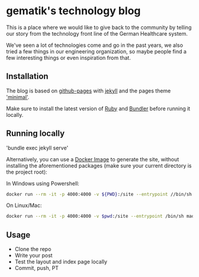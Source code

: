 # gematik's technology blog


This is a place where we would like to give back to the community by telling our story from the technology front line of the German Healthcare system.

We've seen a lot of technologies come and go in the past years, we also tried a few things in our engineering organization, so maybe people find a few interesting things or even inspiration from that.

## Installation
The blog is based on [github-pages](https://docs.github.com/en/pages/setting-up-a-github-pages-site-with-jekyll/creating-a-github-pages-site-with-jekyll) with [jekyll](https://jekyllrb.com/docs/installation/) and the pages theme ['minimal'](https://github.com/pages-themes/minimal).

Make sure to install the latest version of [Ruby](https://www.ruby-lang.org/en/documentation/installation/) and [Bundler](https://bundler.io/) before running it locally.

## Running locally

'bundle exec jekyll serve'

Alternatively, you can use a [Docker Image](https://github.com/madduci/docker-github-pages) to generate the site, without installing the aforementioned packages (make sure your current directory is the project root):

In Windows using Powershell:

```sh
docker run --rm -it -p 4000:4000 -v ${PWD}:/site --entrypoint //bin/sh madduci/docker-github-pages -c "bundle install && bundle exec jekyll serve --watch --force_polling --host 0.0.0.0 --incremental"
```

On Linux/Mac:

```sh
docker run --rm -it -p 4000:4000 -v $pwd:/site --entrypoint /bin/sh madduci/docker-github-pages -c "bundle install && bundle exec jekyll serve --watch --force_polling --host 0.0.0.0 --incremental"
```

## Usage
* Clone the repo
* Write your post
* Test the layout and index page locally
* Commit, push, PT
